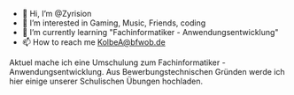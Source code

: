 - 👋 Hi, I’m @Zyrision
- 👀 I’m interested in Gaming, Music, Friends, coding
- 🌱 I’m currently learning "Fachinformatiker - Anwendungsentwicklung"
- 📫 How to reach me KolbeA@bfwob.de

Aktuel mache ich eine Umschulung zum Fachinformatiker - Anwendungsentwicklung.
Aus Bewerbungstechnischen Gründen werde ich hier einige unserer Schulischen Übungen hochladen.

<!---
Zyrision/Zyrision is a ✨ special ✨ repository because its `README.md` (this file) appears on your GitHub profile.
You can click the Preview link to take a look at your changes.
--->
